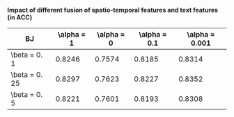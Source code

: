 **Impact of different fusion of spatio-temporal features and text features (in ACC)**

| BJ             | \alpha = 1   | \alpha = 0     | \alpha = 0.1      | \alpha = 0.001  |
| ------------------- | ------- | ------- | ------- | ------- |
| \beta = 0. 1   |  0.8246  |  0.7574  |   0.8185  |  0.8314   |
| \beta = 0. 25  | 0.8297  | 0.7623  | 0.8227   | 0.8352   |
| \beta = 0. 5  | 0.8221 | 0.7601 | 0.8193 |   0.8308  |
